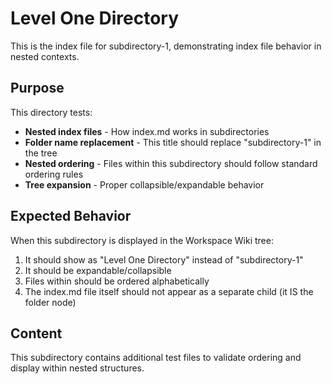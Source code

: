 # Level One Directory

This is the index file for subdirectory-1, demonstrating index file behavior in nested contexts.

## Purpose

This directory tests:

- **Nested index files** - How index.md works in subdirectories
- **Folder name replacement** - This title should replace "subdirectory-1" in the tree
- **Nested ordering** - Files within this subdirectory should follow standard ordering rules
- **Tree expansion** - Proper collapsible/expandable behavior

## Expected Behavior

When this subdirectory is displayed in the Workspace Wiki tree:

1. It should show as "Level One Directory" instead of "subdirectory-1"
2. It should be expandable/collapsible
3. Files within should be ordered alphabetically
4. The index.md file itself should not appear as a separate child (it IS the folder node)

## Content

This subdirectory contains additional test files to validate ordering and display within nested structures.

